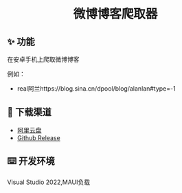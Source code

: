 <h1 align="center">微博博客爬取器</h1>

## ✨ 功能
  在安卓手机上爬取微博博客
  
  例如：
  - real阿兰https://blog.sina.cn/dpool/blog/alanlan#type=-1

## 🚀 下载渠道
 - [阿里云盘](https://www.aliyundrive.com/s/Ujyno649i1H)
 - [Github Release](https://github.com/57UU/WeiboBlog/releases)
## ⌨️ 开发环境
  Visual Studio 2022,MAUI负载

